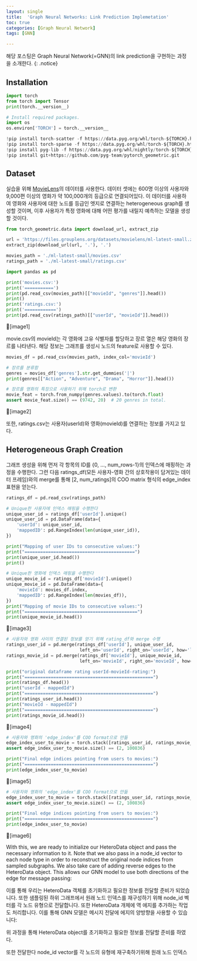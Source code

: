 ```yaml
---
layout: single
title:  'Graph Neural Networks: Link Prediction Implemetation'
toc: true
categories: [Graph Neural Network]
tags: [GNN]

---
```


해당 포스팅은 Graph Neural Network(=GNN)의 link prediction을 구현하는 과정을 소개한다.
{: .notice}

## Installation

````python
import torch
from torch import Tensor
print(torch.__version__)

# Install required packages.
import os
os.environ['TORCH'] = torch.__version__

!pip install torch-scatter -f https://data.pyg.org/whl/torch-${TORCH}.html
!pip install torch-sparse -f https://data.pyg.org/whl/torch-${TORCH}.html
!pip install pyg-lib -f https://data.pyg.org/whl/nightly/torch-${TORCH}.html
!pip install git+https://github.com/pyg-team/pytorch_geometric.git
````

## Dataset

실습을 위해 [MovieLens](https://grouplens.org/datasets/movielens/)의 데이터를 사용한다. 데이터 셋에는 600명 이상의 사용자와 9,000편 이상의 영화가 약 100,000개의 등급으로 연결되어있다. 이 데이터를 사용하여 영화와 사용자에 대한 노드를 등급인 엣지로 연결하는 heterogeneous graph를 생성할 것이며, 이후 사용자가 특정 영화에 대해 어떤 평가를 내릴지 예측하는 모델을 생성할 것이다.

````python
from torch_geometric.data import download_url, extract_zip

url = 'https://files.grouplens.org/datasets/movielens/ml-latest-small.zip'
extract_zip(download_url(url, '.'), '.')

movies_path = './ml-latest-small/movies.csv'
ratings_path = './ml-latest-small/ratings.csv'
````

````python
import pandas as pd

print('movies.csv:')
print('===========')
print(pd.read_csv(movies_path)[["movieId", "genres"]].head())
print()
print('ratings.csv:')
print('============')
print(pd.read_csv(ratings_path)[["userId", "movieId"]].head())
````

🤪[image1]

movie.csv의 movieId는 각 영화에 고유 식별자를 할당하고 장르 열은 해당 영화의 장르를 나타낸다. 해당 정보는 그래프를 생성시 노드의 feature로 사용할 수 있다.

````python
movies_df = pd.read_csv(movies_path, index_col='movieId')

# 장르를 분류함
genres = movies_df['genres'].str.get_dummies('|')
print(genres[["Action", "Adventure", "Drama", "Horror"]].head())

# 장르를 영화의 특징으로 사용하기 위해 torch로 변환
movie_feat = torch.from_numpy(genres.values).to(torch.float)
assert movie_feat.size() == (9742, 20)  # 20 genres in total.
````

🤪[image2]

또한, ratings.csv는 사용자(userId)와 영화(movieId)를 연결하는 정보를 가지고 있다. 



## Heterogeneous Graph Creation

그래프 생성을 위해 먼저 각 항목의 ID를 {0, ..., num_rows-1}의 인덱스에 매핑하는 과정을 수행한다. 그런 다음 ratings_df(모든 사용자-영화 간의 상호작용이 담겨있는 데이터 프레임)와의 merge를 통해 [2, num_ratings]의 COO matrix 형식의 edge_index 표현을 얻는다.

````python
ratings_df = pd.read_csv(ratings_path)

# Unique한 사용자에 인덱스 매핑을 수행한다
unique_user_id = ratings_df['userId'].unique()
unique_user_id = pd.DataFrame(data={
    'userId': unique_user_id,
    'mappedID': pd.RangeIndex(len(unique_user_id)),
})

print("Mapping of user IDs to consecutive values:")
print("==========================================")
print(unique_user_id.head())
print()

# Unique한 영화에 인덱스 매핑을 수행한다
unique_movie_id = ratings_df['movieId'].unique()
unique_movie_id = pd.DataFrame(data={
    'movieId': movies_df.index,
    'mappedID': pd.RangeIndex(len(movies_df)),
})
print("Mapping of movie IDs to consecutive values:")
print("===========================================")
print(unique_movie_id.head())
````

🤪[image3]

````python
# 사용자와 영화 사이의 연결된 정보를 얻기 위해 rating_df와 merge 수행
ratings_user_id = pd.merge(ratings_df['userId'], unique_user_id,
                            left_on='userId', right_on='userId', how='left')
ratings_movie_id = pd.merge(ratings_df['movieId'], unique_movie_id,
                            left_on='movieId', right_on='movieId', how='left')

print("original dataframe rating userId-movieId-rating:")
print("=================================================")
print(ratings_df.head())
print("userId - mappedId")
print("=================================================")
print(ratings_user_id.head())
print("movieId - mappedId")
print("=================================================")
print(ratings_movie_id.head())
````

🤪[image4]

````python
# 사용자와 영화의 'edge_index'를 COO format으로 만듦
edge_index_user_to_movie = torch.stack([ratings_user_id, ratings_movie_id], dim=0)
assert edge_index_user_to_movie.size() == (2, 100836)

print("Final edge indices pointing from users to movies:")
print("=================================================")
print(edge_index_user_to_movie)
````

🤪[image5]

````python
# 사용자와 영화의 'edge_index'를 COO format으로 만듦
edge_index_user_to_movie = torch.stack([ratings_user_id, ratings_movie_id], dim=0)
assert edge_index_user_to_movie.size() == (2, 100836)

print("Final edge indices pointing from users to movies:")
print("=================================================")
print(edge_index_user_to_movie)
````

🤪[image6]

With this, we are ready to initialize our HeteroData object and pass the necessary information to it. Note that we also pass in a node_id vector to each node type in order to reconstruct the original node indices from sampled subgraphs. We also take care of adding reverse edges to the HeteroData object. This allows our GNN model to use both directions of the edge for message passing:

이를 통해 우리는 HeteroData 객체를 초기화하고 필요한 정보를 전달할 준비가 되었습니다. 또한 샘플링된 하위 그래프에서 원래 노드 인덱스를 재구성하기 위해 node_id 벡터를 각 노드 유형으로 전달합니다. 또한 HeteroData 개체에 역 에지를 추가하는 작업도 처리합니다. 이를 통해 GNN 모델은 메시지 전달에 에지의 양방향을 사용할 수 있습니다:

위 과정을 통해 HeteroData object를 초기화하고 필요한 정보를 전달할 준비를 하였다. 

또한 전달한다 node_id vector를 각 노드의 유형에 재구축하기위해 원래 노드 인덱스